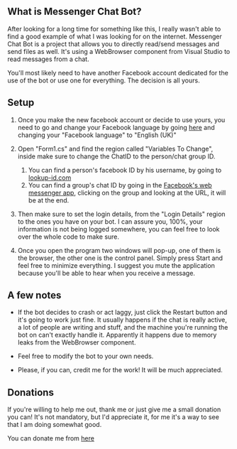 ## What is Messenger Chat Bot?
After looking for a long time for something like this, I really wasn't able to find a good example of what I was looking for on the internet. 
Messenger Chat Bot is a project that allows you to directly read/send messages and send files as well.
It's using a WebBrowser component from Visual Studio to read messages from a chat. 

You'll most likely need to have another Facebook account dedicated for the use of the bot or use one for everything. The decision is all yours.


## Setup
 
1. Once you make the new facebook account or decide to use yours, you need to go and change your Facebook language by going [here](https://www.facebook.com/settings?tab=language&view) and changing your "Facebook language" to "English (UK)"

1. Open "Form1.cs" and find the region called "Variables To Change", inside make sure to change the ChatID to the person/chat group ID. 
    1. You can find a person's facebook ID by his username, by going to [lookup-id.com](https://lookup-id.com/)
    1. You can find a group's chat ID by going in the [Facebook's web messenger app](https://www.facebook.com/messages/), clicking on the group and looking at the URL, it will be at the end.

1. Then make sure to set the login details, from the "Login Details" region to the ones you have on your bot. 
I can assure you, 100%, your information is not being logged somewhere, you can feel free to look over the whole code to make sure.

1. Once you open the program two windows will pop-up, one of them is the browser, the other one is the control panel. Simply press Start and feel free to minimize everything. I suggest you mute the application because you'll be able to hear when you receive a message.



## A few notes

- If the bot decides to crash or act laggy, just click the Restart button and it's going to work just fine. It usually happens if the chat is really active, a lot of people are writing and stuff, and the machine you're running the bot on can't exactly handle it. Apparently it happens due to memory leaks from the WebBrowser component.

- Feel free to modify the bot to your own needs.

- Please, if you can, credit me for the work! It will be much appreciated.



## Donations

If you're willing to help me out, thank me or just give me a small donation you can! It's not mandatory, but I'd appreciate it, for me it's a way to see that I am doing somewhat good.

You can donate me from [here](https://www.paypal.me/DimitriSSS)